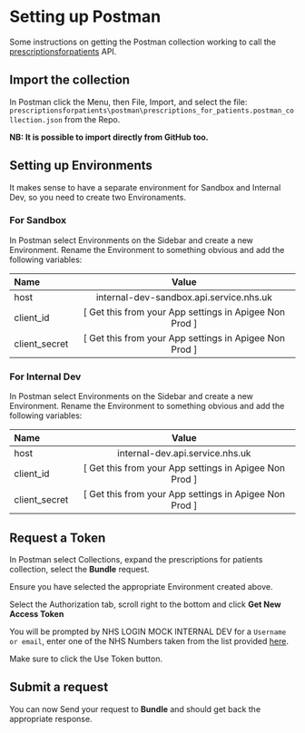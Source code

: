 # Setting up Postman
Some instructions on getting the Postman collection working to call the [prescriptionsforpatients](https://github.com/NHSDigital/prescriptionsforpatients) API.

## Import the collection
In Postman click the Menu, then File, Import, and select the file: `prescriptionsforpatients\postman\prescriptions_for_patients.postman_collection.json` from the Repo.

__NB: It is possible to import directly from GitHub too.__


## Setting up Environments
It makes sense to have a separate environment for Sandbox and Internal Dev, so you need to create two Environaments.

### For Sandbox
In Postman select Environments on the Sidebar and create a new Environment. Rename the Environment to something obvious and add the following variables:

| Name          | Value                                                  |
| :---          |    :----:                                              |
| host          | internal-dev-sandbox.api.service.nhs.uk                |
| client_id     | [ Get this from your App settings in Apigee Non Prod ] |
| client_secret | [ Get this from your App settings in Apigee Non Prod ] |

### For Internal Dev
In Postman select Environments on the Sidebar and create a new Environment. Rename the Environment to something obvious and add the following variables:

| Name          | Value                                                  |
| :---          |    :----:                                              |
| host          | internal-dev.api.service.nhs.uk                        |
| client_id     | [ Get this from your App settings in Apigee Non Prod ] |
| client_secret | [ Get this from your App settings in Apigee Non Prod ] |

## Request a Token
In Postman select Collections, expand the prescriptions for patients collection, select the __Bundle__ request.

Ensure you have selected the appropriate Environment created above.

Select the Authorization tab, scroll right to the bottom and click __Get New Access Token__

You will be prompted by NHS LOGIN MOCK INTERNAL DEV for a `Username or email`, enter one of the NHS Numbers taken from the list provided [here](https://nhsd-confluence.digital.nhs.uk/display/APM/Testing+with+mock+auth#Testingwithmockauth-NHSLogintestusers).

Make sure to click the Use Token button.

## Submit a request

You can now Send your request to __Bundle__ and should get back the appropriate response.
